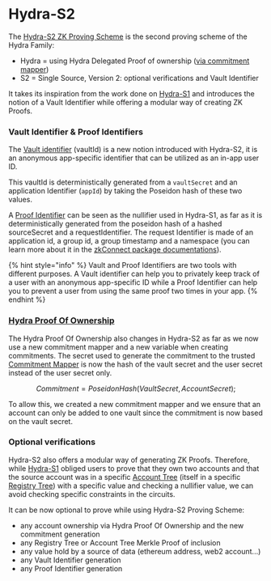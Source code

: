 # Hydra-S2

The [Hydra-S2 ZK Proving Scheme](https://github.com/sismo-core/hydra-s2-zkps) is the second proving scheme of the Hydra Family:

* Hydra = using Hydra Delegated Proof of ownership ([via commitment mapper](../commitment-mapper.md))
* S2 = Single Source, Version 2: optional verifications and Vault Identifier

It takes its inspiration from the work done on [Hydra-S1](hydra-s1.md) and introduces the notion of a Vault Identifier while offering a modular way of creating ZK Proofs.

### Vault Identifier & Proof Identifiers

The [Vault identifier](../vault-and-proof-identifiers.md) (vaultId) is a new notion introduced with Hydra-S2, it is an anonymous app-specific identifier that can be utilized as an in-app user ID.

This vaultId is deterministically generated from a `vaultSecret` and an application Identifier (`appId`) by taking the Poseidon hash of these two values.&#x20;

A [Proof Identifier](../vault-and-proof-identifiers.md) can be seen as the nullifier used in Hydra-S1, as far as it is deterministically generated from the poseidon hash of a hashed sourceSecret and a requestIdentifier. The request Identifier is made of an application id, a group id, a group timestamp and a namespace (you can learn more about it in the [zkConnect package documentations](../../technical-documentation/zkconnect/)).

{% hint style="info" %}
Vault and Proof Identifiers are two tools with different purposes. A Vault identifier can help you to privately keep track of a user with an anonymous app-specific ID while a Proof Identifier can help you to prevent a user from using the same proof two times in your app.
{% endhint %}

### [Hydra Proof Of Ownership](./)

The Hydra Proof Of Ownership also changes in Hydra-S2 as far as we now use a new commitment mapper and a new variable when creating commitments. The secret used to generate the commitment to the trusted [Commitment Mapper](../commitment-mapper.md) is now the hash of the vault secret and the user secret instead of the user secret only.

$$
Commitment = PoseidonHash(VaultSecret, AccountSecret);
$$

To allow this, we created a new commitment mapper and we ensure that an account can only be added to one vault since the commitment is now based on the vault secret.&#x20;

### Optional verifications

Hydra-S2 also offers a modular way of generating ZK Proofs. Therefore, while [Hydra-S1](hydra-s1.md) obliged users to prove that they own two accounts and that the source account was in a specific [Account Tree](../accounts-registry-tree.md) (itself in a specific [Registry Tree](../accounts-registry-tree.md)) with a specific value and checking a nullifier value, we can avoid checking specific constraints in the circuits.&#x20;

It can be now optional to prove while using Hydra-S2 Proving Scheme:

* any account ownership via Hydra Proof Of Ownership and the new commitment generation
* any Registry Tree or Account Tree Merkle Proof of inclusion
* any value hold by a source of data (ethereum address, web2 account...)
* any Vault Identifier generation
* any Proof Identifier generation
